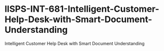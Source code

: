 # llSPS-INT-681-Intelligent-Customer-Help-Desk-with-Smart-Document-Understanding
Intelligent Customer Help Desk with Smart Document Understanding
